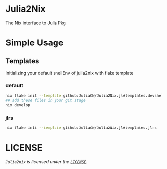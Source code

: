 # Julia2Nix

The Nix interface to Julia Pkg

# Simple Usage

## Templates

Initializing your default shellEnv of julia2nix with flake template

### default

```sh
nix flake init --template github:JuliaCN/Julia2Nix.jl#templates.devshell
## add these files in your git stage
nix develop
```

### jlrs

```sh
nix flake init --template github:JuliaCN/Julia2Nix.jl#templates.jlrs
```

# LICENSE

_`Julia2nix` is licensed under the [`LICENSE`](./LICENSE.md)._
